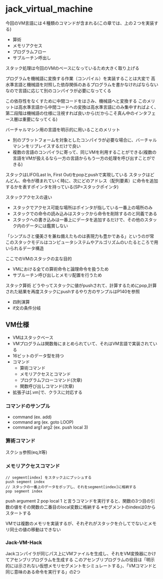 # jack_virtual_machine

今回のVM言語には４種類のコマンドが含まれる(この章では、上の２つを実装する)

* 算術
* メモリアクセス
* プログラムフロー
* サブルーチン呼出し

スタック処理は今回のVMのベースになっているため大きく取り上げる


プログラムを機械語に変換する作業（コンパイル）を実装することは大変で
高水準言語と機械語を対照した依存関係のあるプログラムを書かなければならない
なので言語に応じて別のコンパイラが必要になってくる

この依存性をなくすために中間コードをはさみ、機械語へと変換する
このメリットは高水準言語から中間コードへの変換は高水準言語にのみ集中すればよく、第二段階は機械語の仕様に注視すれば良いから(だからこそ真ん中のインタフェース層は重要になってくる)


バーチャルマシン用の言語を明示的に用いることのメリット
* 別のプラットフォームを対象としたコンパイラが必要な場合に、バーチャルマシンをリプレイスするだけで良い
* 複数の言語のコンパイラに寄って、同じVMを利用することができる(複数の言語をVMが扱えるなら一方の言語からもう一方の処理を呼び出すことができる)

スタックはLIFO(Last In, First Out)をpopとpushで実現している
スタックはどんどん、命令が積まれていく時に、次にどのアドレス（配列要素）に命令を追加するかを表すポインタを持っている(SP=スタックポインタ)

スタックアクセスの違い

* スタックでアクセス可能な場所はポインタが指している一番上の場所のみ
* スタックでの命令の読み込みはスタックから命令を削除するのと同義である
* スタックへの書き込みは一番上にデータを追加するだけで、その他のスタック内のデータには鑑賞しない

「シンプルさと優美さを兼ね備えたものは表現力も豊かである」というのが常
このスタックモデルはコンピュータシステムやアルゴリズムのいたるところで用いられるデータ構造

ここでのVMのスタックの主な目的
* VMにおける全ての算術命令と論理命令を扱うため
* サブルーチン呼び出しとメモリ配置を行うため

スタック算術
どうやってスタックに値がpushされて、計算するためにpop,計算された結果を再度スタックにpushするやり方のサンプルはP140を参照

* 四則演算
* if文の条件分岐

## VM仕様

* VMはスタックベース
* VMプログラムは関数毎にまとめられていて、それはVM言語で実装されている
* 16ビットのデータ型を持つ
* コマンド
  * 算術コマンド
  * メモリアクセスとコマンド
  * プログラムフローコマンド(次章)
  * 関数呼び出しコマンド(次章)
* 拡張子は[.vm]で、クラスに対応する

### コマンドのサンプル
* command (ex. add)
* command arg (ex. goto LOOP)
* command arg1 arg2 (ex. push local 3)

### 算術コマンド
スクショ参照(eq,lt等)

### メモリアクセスコマンド

```
// segment[index] をスタック上にプッシュする
push segment index
// スタックの一番上のデータをポップし、それをsegment[index]に格納する
pop segment index
```

push argument 2
pop local 1
と言うコマンドを実行すると、関数の3つ目の引数の値をその関数の二番目のlocal変数に格納する
※セグメントのindexは0からスタートする

VMでは複数のメモリを実装するが、それぞれがスタックを介してでないとメモリ同士の値の移動はできない

### Jack-VM-Hack
Jackコンパイラが同じパス上にVMファイルを生成し、それをVM変換器にかけてアセンブリプログラムを生成する
このアセンブリプログラムの役目は「明示的には示されない仮想メモリセグメントをシミュレートする」、「VMコマンドと同じ意味のある命令を実行する」の2つ